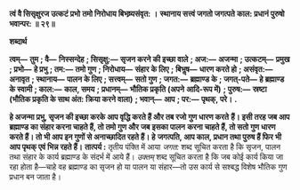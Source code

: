 **त्वं वै सिसृक्षुरज उत्कटं प्रभो** **तमो निरोधाय बिभष्र्यसंवृत: ।** **स्थानाय सत्त्वं जगतो जगत्पते** **काल: प्रधानं पुरुषो भवान्पर: ॥ २९॥** 

**शब्दार्थ** 

**त्वम्—** **तुम** **; वै—** **निस्सन्देह** **; सिसृक्षु:—** **सृजन करने की इच्छा वाले** **; अज:—** **अजन्मा** **; उत्कटम्—** **प्रमुख** **; प्रभो—** **हे प्रभु** **; तम:—** **तमो गुण** **; निरोधाय—** **संहार के लिए** **; बिभॢष—** **धारण करते हो** **; असंवृत:—** **अनावृत** **; स्थानाय—** **पालन के लिए** **; सत्त्वम्—** **सतो गुण** **; जगत:—** **ब्रह्माण्ड के** **; जगत्-पते—** **हे ब्रह्माण्ड के स्वामी** **; काल:—** **काल, समय** **; प्रधानम्—** **भौतिक प्रकृति (अपने** **आदि-रूप में)** **; पुरुष:—** **स्रष्टा (भौतिक प्रकृति के साथ अंत: क्रिया करने वाला)** **; भवान्—** **आप** **; पर:—** **पृथक्, परे।** **.** 

**हे अजन्मा प्रभु, सृजन की इच्छा करके आप वृद्धि करते हैं और तब रजो गुण धारण करते** **हैं। इसी तरह जब आप ब्रह्माण्ड का संहार करना चाहते हैं, तो तमो गुण और जब इसका पालन** **करना चाहते हैं, तो सतो गुण धारण करते हैं। तो भी आप इन गुणों से अनाच्छादित रहते हैं। हे** **जगत्पति, आप काल, प्रधान तथा पुरुष हैं फिर भी आप पृथक् एवं भिन्न रहते हैं।** **तात्पर्य :** तृतीय पंक्ति में आया *जगत:* शब्द सूचित करता है कि सृजन, पालन तथा संहार के कार्य ब्रह्माण्ड के संदर्भ में आये हैं। *उक्तम्* शब्द सूचित करता है कि जब कोई कार्य किया जा रहा होता है—चाहे वह ब्रह्माण्ड का सृजन हो या पालन या संहार—तो उस कार्य से सश्बद्ध विशेष भौतिक गुण प्रधान बन जाता है।  